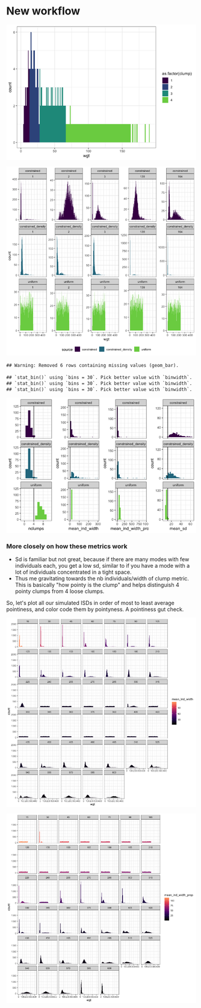 New workflow
================

![](new_drake_files/figure-markdown_github/emp%20plot-1.png)

![](new_drake_files/figure-markdown_github/plot-1.png)

    ## Warning: Removed 6 rows containing missing values (geom_bar).

    ## `stat_bin()` using `bins = 30`. Pick better value with `binwidth`.
    ## `stat_bin()` using `bins = 30`. Pick better value with `binwidth`.
    ## `stat_bin()` using `bins = 30`. Pick better value with `binwidth`.

![](new_drake_files/figure-markdown_github/summarize%20sims-1.png)

### More closely on how these metrics work

-   Sd is familiar but not great, because if there are many modes with few individuals each, you get a low sd, similar to if you have a mode with a lot of individuals concentrated in a tight space.
-   Thus me gravitating towards the nb individuals/width of clump metric. This is basically "how pointy is the clump" and helps distinguish 4 pointy clumps from 4 loose clumps.

So, let's plot all our simulated ISDs in order of most to least average pointiness, and color code them by pointyness. A pointiness gut check.

![](new_drake_files/figure-markdown_github/sort%20by%20pointiness-1.png)

![](new_drake_files/figure-markdown_github/sort%20by%20prop%20pointiness-1.png)
